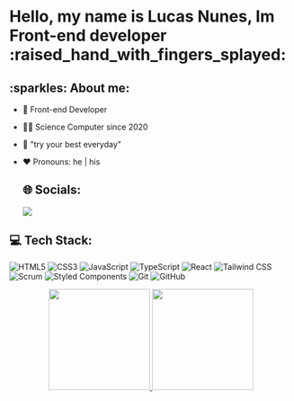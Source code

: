 <h1> Hello, my name is Lucas Nunes, Im Front-end developer :raised_hand_with_fingers_splayed: </h1>

<h2>:sparkles: About me: </h2>

- 🤙 Front-end Developer 
- 🧑‍🎓 Science Computer since 2020
- 🚀 "try your best everyday"
- ❤️ Pronouns: he | his

  <h2>🌐 Socials:</h2>
  
  <div> 
  
  <a href="https://www.linkedin.com/in/lucas-nunes-390495206" target="_blank"><img src="https://img.shields.io/badge/-LinkedIn-%230077B5?style=for-the-badge&logo=linkedin&logoColor=white" target="_blank"></a> 
 
</div>

<h2> 💻 Tech Stack: </h2>

![HTML5](https://img.shields.io/badge/HTML5-E34F26?style=plastic&logo=html5&logoColor=white) ![CSS3](https://img.shields.io/badge/CSS3-1572B6?style=plastic&logo=css3&logoColor=white) ![JavaScript](https://img.shields.io/badge/JavaScript-F7DF1E?style=plastic&logo=javascript&logoColor=black) ![TypeScript](https://img.shields.io/badge/TypeScript-007ACC?style=plastic&logo=typescript&logoColor=white) ![React](https://img.shields.io/badge/React-20232A?style=plastic&logo=react&logoColor=61DAFB) ![Tailwind CSS](https://img.shields.io/badge/Tailwind_CSS-38B2AC?style=plastic&logo=tailwind-css&logoColor=white)  ![Scrum](https://img.shields.io/badge/Scrum-6DB33F?style=plastic&logo=scrum&logoColor=white) ![Styled Components](https://img.shields.io/badge/styled--components-DB7093?style=plastic&logo=styled-components&logoColor=white) ![Git](https://img.shields.io/badge/Git-F05032?style=plastic&logo=git&logoColor=white) ![GitHub](https://img.shields.io/badge/GitHub-181717?style=plastic&logo=github&logoColor=white)


<div align="center">
  <a href="https://github.com/rafaballerini">
  <img height="180em" src="https://github-readme-stats.vercel.app/api?username=LucasN5&show_icons=true&theme=dracula&include_all_commits=true&count_private=true"/>
  <img height="180em" src="https://github-readme-stats.vercel.app/api/top-langs/?username=LucasN5&layout=compact&langs_count=7&theme=dracula"/>
</div>

  
  ##
 
